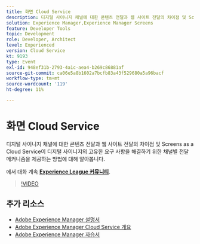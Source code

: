 ```yaml
---
title: 화면 Cloud Service
description: 디지털 사이니지 채널에 대한 콘텐츠 전달과 웹 사이트 전달의 차이점 및 Screens as a Cloud Service이 디지털 사이니지의 고유한 요구 사항을 해결하기 위한 채널별 전달 메커니즘을 제공하는 방법에 대해 알아봅니다.
solution: Experience Manager,Experience Manager Screens
feature: Developer Tools
topic: Development
role: Developer, Architect
level: Experienced
version: Cloud Service
kt: 9193
type: Event
exl-id: 948ef31b-2793-4a1c-aea4-b269c86881af
source-git-commit: ca06e5a8b1602a7bcfb83a43f529680a5a96bacf
workflow-type: tm+mt
source-wordcount: '119'
ht-degree: 11%

---
```


# 화면 Cloud Service

디지털 사이니지 채널에 대한 콘텐츠 전달과 웹 사이트 전달의 차이점 및 Screens as a Cloud Service이 디지털 사이니지의 고유한 요구 사항을 해결하기 위한 채널별 전달 메커니즘을 제공하는 방법에 대해 알아봅니다.

에서 대화 계속 **[Experience League 커뮤니티](https://adobe.ly/3umX8Be)**.

>[!VIDEO](https://video.tv.adobe.com/v/337885/?quality=12&learn=on&hidetitle=true)

## 추가 리소스

- [Adobe Experience Manager 설명서](https://experienceleague.adobe.com/docs/experience-manager-cloud-service.html)
- [Adobe Experience Manager Cloud Service 개요](https://experienceleague.adobe.com/docs/experience-manager-cloud-service/overview/home.html)
- [Adobe Experience Manager 자습서](https://experienceleague.adobe.com/docs/experience-manager-tutorials.html)
